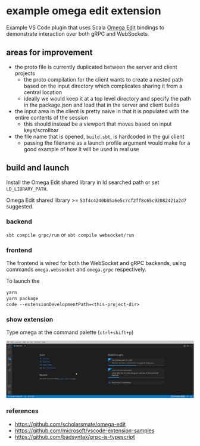 example omega edit extension
===

Example VS Code plugin that uses Scala [Omega Edit](https://github.com/scholarsmate/omega-edit) bindings to demonstrate interaction over both gRPC and WebSockets.

## areas for improvement
- the proto file is currently duplicated between the server and client projects
  - the proto compilation for the client wants to create a nested path based on the input directory which complicates sharing it from a central location
  - ideally we would keep it at a top level directory and specify the path in the package.json and load that in the server and client builds
- the input area in the client is pretty naive in that it is populated with the entire contents of the session
  - this should instead be a viewport that moves based on input keys/scrollbar
- the file name that is opened, `build.sbt`, is hardcoded in the gui client
  - passing the filename as a launch profile argument would make for a good example of how it will be used in real use

## build and launch

Install the Omega Edit shared library in ld searched path or set `LD_LIBRARY_PATH`.

Omega Edit shared library >= `53f4c4240b85a6e5c7cf2ff8c65c92082421a2d7` suggested.

### backend 

`sbt compile grpc/run`
or
`sbt compile websocket/run`

### frontend

The frontend is wired for both the WebSocket and gRPC backends, using commands `omega.websocket` and `omega.grpc` respectively.

To launch the 

```
yarn
yarn package
code --extensionDevelopmentPath=<this-project-dir>
```

### show extension

Type omega at the command palette (`ctrl+shift+p`)


![gif](doc/demo.gif)

### references
- https://github.com/scholarsmate/omega-edit
- https://github.com/microsoft/vscode-extension-samples
- https://github.com/badsyntax/grpc-js-typescript
